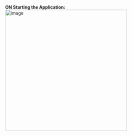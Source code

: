 **ON Starting the Application:**
<img width="389" alt="image" src="https://github.com/user-attachments/assets/9e2fe99a-dd81-415b-b9e4-e06816bab0fc">
